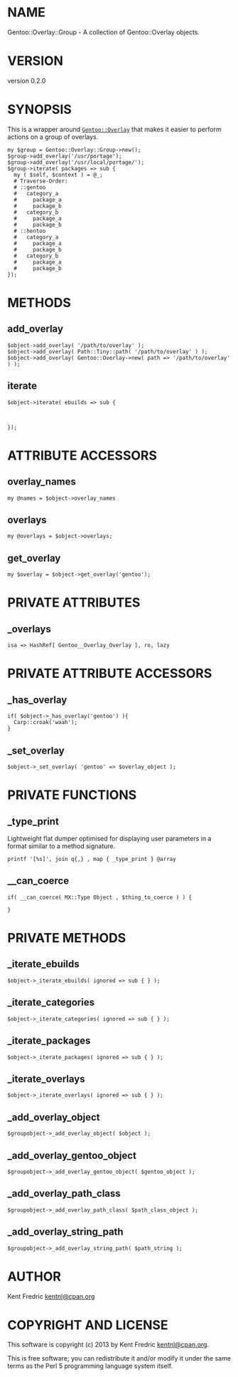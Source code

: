 # NAME

Gentoo::Overlay::Group - A collection of Gentoo::Overlay objects.

# VERSION

version 0.2.0

# SYNOPSIS

This is a wrapper around [`Gentoo::Overlay`](http://search.cpan.org/perldoc?Gentoo::Overlay) that makes it easier to perform actions on a group of overlays.

    my $group = Gentoo::Overlay::Group->new();
    $group->add_overlay('/usr/portage');
    $group->add_overlay('/usr/local/portage/');
    $group->iterate( packages => sub {
      my ( $self, $context ) = @_;
      # Traverse-Order:
      # ::gentoo
      #   category_a
      #     package_a
      #     package_b
      #   category_b
      #     package_a
      #     package_b
      # ::hentoo
      #   category_a
      #     package_a
      #     package_b
      #   category_b
      #     package_a
      #     package_b
    });

# METHODS

## add\_overlay

    $object->add_overlay( '/path/to/overlay' );
    $object->add_overlay( Path::Tiny::path( '/path/to/overlay' ) );
    $object->add_overlay( Gentoo::Overlay->new( path => '/path/to/overlay' ) );

## iterate

    $object->iterate( ebuilds => sub {



    });

# ATTRIBUTE ACCESSORS

## overlay\_names

    my @names = $object->overlay_names

## overlays

    my @overlays = $object->overlays;

## get\_overlay

    my $overlay = $object->get_overlay('gentoo');

# PRIVATE ATTRIBUTES

## \_overlays

    isa => HashRef[ Gentoo__Overlay_Overlay ], ro, lazy

# PRIVATE ATTRIBUTE ACCESSORS

## \_has\_overlay

    if( $object->_has_overlay('gentoo') ){
      Carp::croak('waah');
    }

## \_set\_overlay

    $object->_set_overlay( 'gentoo' => $overlay_object );

# PRIVATE FUNCTIONS

## \_type\_print

Lightweight flat dumper optimised for displaying user parameters in a format similar to a method signature.

    printf '[%s]', join q{,} , map { _type_print } @array

## \_\_can\_coerce

    if( __can_coerce( MX::Type Object , $thing_to_coerce ) ) {

    }

# PRIVATE METHODS

## \_iterate\_ebuilds

    $object->_iterate_ebuilds( ignored => sub { } );

## \_iterate\_categories

    $object->_iterate_categories( ignored => sub { } );

## \_iterate\_packages

    $object->_iterate_packages( ignored => sub { } );

## \_iterate\_overlays

    $object->_iterate_overlays( ignored => sub { } );

## \_add\_overlay\_object

    $groupobject->_add_overlay_object( $object );

## \_add\_overlay\_gentoo\_object

    $groupobject->_add_overlay_gentoo_object( $gentoo_object );

## \_add\_overlay\_path\_class

    $groupobject->_add_overlay_path_class( $path_class_object );

## \_add\_overlay\_string\_path

    $groupobject->_add_overlay_string_path( $path_string );

# AUTHOR

Kent Fredric <kentnl@cpan.org>

# COPYRIGHT AND LICENSE

This software is copyright (c) 2013 by Kent Fredric <kentnl@cpan.org>.

This is free software; you can redistribute it and/or modify it under
the same terms as the Perl 5 programming language system itself.
